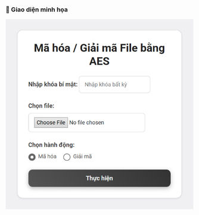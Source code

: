### 📸 Giao diện minh họa

<img src="https://github.com/mc20t6/AES_Ma_Hoa/blob/main/image.png?raw=true" width="600">
